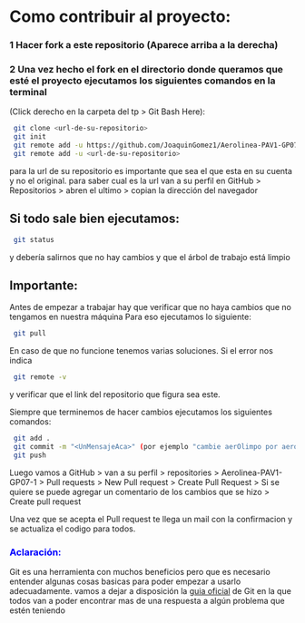 # Como contribuir al proyecto:
### 1 Hacer fork a este repositorio (Aparece arriba a la derecha)
### 2 Una vez hecho el fork en el directorio donde queramos que esté el proyecto ejecutamos los siguientes comandos en la terminal 
(Click derecho en la carpeta del tp > Git Bash Here):
```bash
 git clone <url-de-su-repositorio> 
 git init
 git remote add -u https://github.com/JoaquinGomez1/Aerolinea-PAV1-GP07
 git remote add -u <url-de-su-repositorio> 
```
para la url de su repositorio es importante que sea el que esta en su cuenta y no el original.
para saber cual es la url van a su perfil en GitHub > Repositorios > abren el ultimo > copian la dirección del navegador

## Si todo sale bien ejecutamos:
```bash
 git status
```
y debería salirnos que no hay cambios y que el árbol de trabajo está limpio

## Importante:
Antes de empezar a trabajar hay que verificar que no haya cambios que no tengamos en nuestra máquina
Para eso ejecutamos lo siguiente:
```bash
 git pull
```
En caso de que no funcione tenemos varias soluciones.
Si el error nos indica 
```bash
 git remote -v
```

y verificar que el link del repositorio que figura sea este.

Siempre que terminemos de hacer cambios ejecutamos los siguientes comandos:
```bash
 git add .
 git commit -m "<UnMensajeAca>" (por ejemplo "cambie aerOlimpo por aeroPuto")
 git push
```

Luego vamos a GitHub > van a su perfil > repositories > Aerolinea-PAV1-GP07-1 > Pull requests > New Pull request > Create Pull Request > Si se quiere se puede agregar un comentario de los cambios que se hizo > Create pull request

Una vez que se acepta el Pull request te llega un mail con la confirmacion y se actualiza el codigo para todos.

### <span style="color:blue">Aclaración: </span>
 Git es una herramienta con muchos beneficios pero que es necesario entender algunas cosas basicas para poder empezar a usarlo adecuadamente.
 vamos a dejar a disposición la [guia oficial](https://git-scm.com/book/en/v2/Git-Basics-Recording-Changes-to-the-Repository) de Git en la que todos van a poder encontrar mas de una respuesta a algún problema que estén teniendo
 

